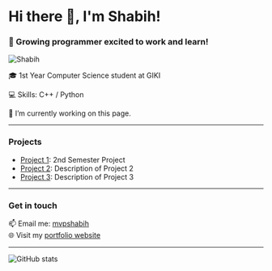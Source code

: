 # Hi there 👋, I'm Shabih!
### 🚀 Growing programmer excited to work and learn!

![Shabih](https://i.imgur.com/MBoqu1T.jpeg)

🎓 1st Year Computer Science student at GIKI

💻 Skills: C++ / Python 

🔭 I’m currently working on this page. 

---

### Projects

- [Project 1](https://github.com/shabihidk/2nd-Semester-Final-Project): 2nd Semester Project
- [Project 2](link-to-project-2): Description of Project 2
- [Project 3](link-to-project-3): Description of Project 3

---

### Get in touch

📫 Email me: [mvpshabih](mvpshabih@gmail.com)  
🌐 Visit my [portfolio website](https://shabih.github.io)

---

![GitHub stats](https://github-readme-stats.vercel.app/api?username=shabih&show_icons=true)

